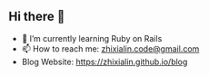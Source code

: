 ## Hi there 👋

- 🌱 I’m currently learning Ruby on Rails
- 📫 How to reach me: zhixialin.code@gmail.com
- Blog Website: https://zhixialin.github.io/blog

<!--
**ZhixiaLin/ZhixiaLin** is a ✨ _special_ ✨ repository because its `README.md` (this file) appears on your GitHub profile.

Here are some ideas to get you started:

- 🔭 I’m currently working on ...
- 👯 I’m looking to collaborate on ...
- 🤔 I’m looking for help with ...
- 💬 Ask me about ...
- 😄 Pronouns: ...
- ⚡ Fun fact: ...
-->
